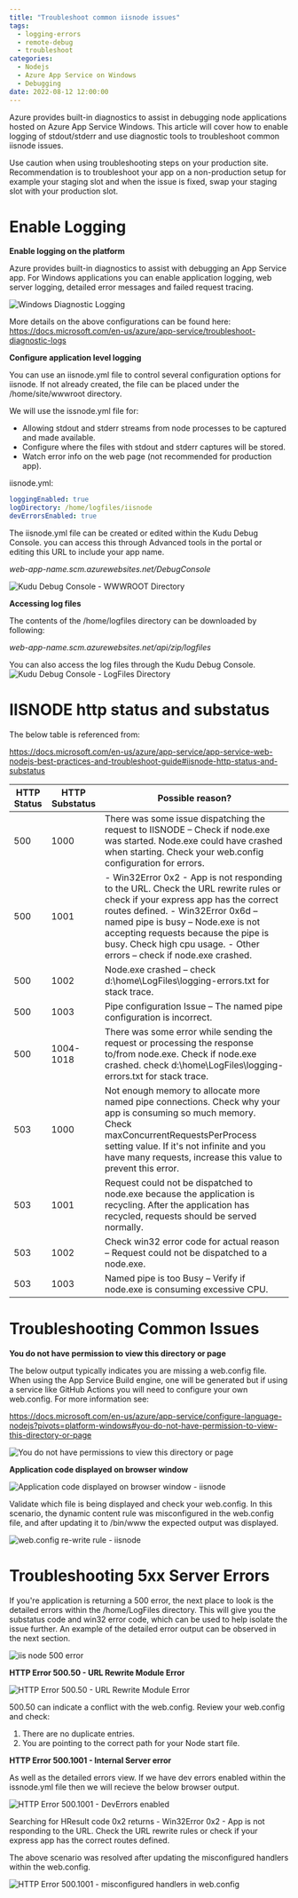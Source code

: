 ```yaml
---
title: "Troubleshoot common iisnode issues"
tags:
  - logging-errors
  - remote-debug
  - troubleshoot
categories:
  - Nodejs
  - Azure App Service on Windows
  - Debugging
date: 2022-08-12 12:00:00
---
```


Azure provides built-in diagnostics to assist in debugging node applications hosted on Azure App Service Windows. This article will cover how to enable logging of stdout/stderr and use diagnostic tools to troubleshoot common iisnode issues.

Use caution when using troubleshooting steps on your production site. Recommendation is to troubleshoot your app on a non-production setup for example your staging slot and when the issue is fixed, swap your staging slot with your production slot.

# Enable Logging
**Enable logging on the platform**

Azure provides built-in diagnostics to assist with debugging an App Service app. For Windows applications you can enable application logging, web server logging, detailed error messages and failed request tracing.

![Windows Diagnostic Logging](/media/2022/08/windows-diagnostic-logging.png)

More details on the above configurations can be found here:
https://docs.microsoft.com/en-us/azure/app-service/troubleshoot-diagnostic-logs

**Configure application level logging**

You can use an iisnode.yml file to control several configuration options for iisnode. If not already created, the file can be placed under the /home/site/wwwroot directory.

We will use the issnode.yml file for:

- Allowing stdout and stderr streams from node processes to be captured and made available.  
- Configure where the files with stdout and stderr captures will be stored.
- Watch error info on the web page (not recommended for production app).

iisnode.yml:
```yaml
loggingEnabled: true
logDirectory: /home/logfiles/iisnode
devErrorsEnabled: true
```
The iisnode.yml file can be created or edited within the Kudu Debug Console. you can access this through Advanced tools in the portal or editing this URL to include your app name. 

<i>web-app-name.scm.azurewebsites.net/DebugConsole</i>

![Kudu Debug Console - WWWROOT Directory](/media/2022/08/kudu-debug-console.png)

**Accessing log files**

The contents of the /home/logfiles directory can be downloaded by following: 

<i>web-app-name.scm.azurewebsites.net/api/zip/logfiles</i>

You can also access the log files through the Kudu Debug Console.
![Kudu Debug Console - LogFiles Directory](/media/2022/08/kudu-logfiles.png)

# IISNODE http status and substatus

The below table is referenced from:

https://docs.microsoft.com/en-us/azure/app-service/app-service-web-nodejs-best-practices-and-troubleshoot-guide#iisnode-http-status-and-substatus

| HTTP Status | HTTP Substatus | Possible reason? |
|-------------|----------------|------------------|
| 500         | 1000           | 	There was some issue dispatching the request to IISNODE – Check if node.exe was started. Node.exe could have crashed when starting. Check your web.config configuration for errors. |
| 500         | 1001           | - Win32Error 0x2 - App is not responding to the URL. Check the URL rewrite rules or check if your express app has the correct routes defined. - Win32Error 0x6d – named pipe is busy – Node.exe is not accepting requests because the pipe is busy. Check high cpu usage. - Other errors – check if node.exe crashed. |
| 500          | 1002          | Node.exe crashed – check d:\home\LogFiles\logging-errors.txt for stack trace. |
| 500          | 1003          | Pipe configuration Issue – The named pipe configuration is incorrect. |
| 500          | 1004-1018     | 	There was some error while sending the request or processing the response to/from node.exe. Check if node.exe crashed. check d:\home\LogFiles\logging-errors.txt for stack trace. |
| 503          | 1000          | Not enough memory to allocate more named pipe connections. Check why your app is consuming so much memory. Check maxConcurrentRequestsPerProcess setting value. If it's not infinite and you have many requests, increase this value to prevent this error. |
| 503          | 1001          | Request could not be dispatched to node.exe because the application is recycling. After the application has recycled, requests should be served normally. |
| 503          | 1002          | 	Check win32 error code for actual reason – Request could not be dispatched to a node.exe. |
| 503          | 1003          | Named pipe is too Busy – Verify if node.exe is consuming excessive CPU. |

# Troubleshooting Common Issues

**You do not have permission to view this directory or page**

The below output typically indicates you are missing a web.config file. When using the App Service Build engine, one will be generated but if using a service like GitHub Actions you will need to configure your own web.config. For more information see:

https://docs.microsoft.com/en-us/azure/app-service/configure-language-nodejs?pivots=platform-windows#you-do-not-have-permission-to-view-this-directory-or-page

![You do not have permissions to view this directory or page](/media/2022/08/no-permissions-to-view-page-iisnode.png)

**Application code displayed on browser window**

![Application code displayed on browser window - iisnode](/media/2022/08/code-displayed-in-browser-iisnode.png)

Validate which file is being displayed and check your web.config. In this scenario, the dynamic content rule was misconfigured in the web.config file, and after updating it to /bin/www the expected output was displayed.

![web.config re-write rule - iisnode](/media/2022/08/web-config-rewrite-iisnode.png)

# Troubleshooting 5xx Server Errors

If you're application is returning a 500 error, the next place to look is the detailed errors within the /home/LogFiles directory. This will give you the substatus code and win32 error code, which can be used to help isolate the issue further. An example of the detailed error output can be observed in the next section.

![iis node 500 error](/media/2022/08/iisnode-500.png)

**HTTP Error 500.50 - URL Rewrite Module Error**

![HTTP Error 500.50 - URL Rewrite Module Error](/media/2022/08/500-50-url-rewrite-error-iisnode.png)

500.50 can indicate a conflict with the web.config. Review your web.config and check:

1. There are no duplicate entries.
2. You are pointing to the correct path for your Node start file.

**HTTP Error 500.1001 - Internal Server error**

As well as the detailed errors view. If we have dev errors enabled within the issnode.yml file then we will recieve the below browser output.

![HTTP Error 500.1001 - DevErrors enabled](/media/2022/08/dev-errors-enabled-iisnode.png)

Searching for HResult code 0x2 returns - Win32Error 0x2 - App is not responding to the URL. Check the URL rewrite rules or check if your express app has the correct routes defined.

The above scenario was resolved after updating the misconfigured handlers within the web.config.

![HTTP Error 500.1001 - misconfigured handlers in web.config](/media/2022/08/web-config-handlers-iisnode.png)

